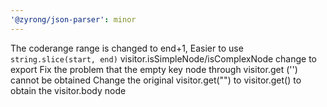 ```yaml
---
'@zyrong/json-parser': minor
---
```


The coderange range is changed to end+1, Easier to use `string.slice(start, end)`
visitor.isSimpleNode/isComplexNode change to export
Fix the problem that the empty key node through visitor.get ('') cannot be obtained
Change the original visitor.get("") to visitor.get() to obtain the visitor.body node